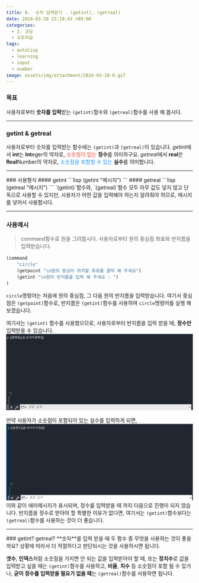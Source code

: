 ```yaml
---
title: 8.  숫자 입력받기 - (getint), (getreal)
date: 2024-03-28 15:19:43 +09:00
categories:
  - 2. 코딩
  - 오토리습
tags:
  - autolisp
  - learning
  - input
  - number
image: assets/img/attachment/2024-03-28-8.gif
---
```

### 목표
사용자로부터 **숫자를 입력**받는 `(getint)`함수와 `(getreal)`함수를 사용 해 봅시다.

<hr>

### getint & getreal
사용자로부터 숫자를 입력받는 함수에는 `(getint)`과 `(getreal)`이 있습니다.
*getint*에서 **int**는 **Int**eger의 약자로, <span style="color:#F44336">소숫점이 없는</span> **정수**를 의미하구요.
*getreal*에서 **real**은 **Real**Number의 약자로, <span style="color:#2196F3">소숫점을 포함할 수 있는</span> **실수**를 의미합니다.

<hr>
### 사용형식
#### getint
```lisp
(getint "메시지")
```
#### getreal
```lisp
(getreal "메시지")
```
`(getint)`함수와, `(getreal)`함수 모두 아무 값도 넣지 않고 단독으로 사용할 수 있지만, 사용자가 어떤 값을 입력해야 하는지 알려줘야 하므로, 메시지를 넣어서 사용합시다.

<hr>

### 사용예시
> command함수로 원을 그려봅시다.
> 사용자로부터 원의 중심점 좌표와 반지름을 입력받습니다.

```lisp
(command
	"circle"
	(getpoint "\n원의 중심이 위치할 좌표를 클릭 해 주세요")
	(getint "\n원의 반지름을 입력 해 주세요 : ")
)
```
`circle`명령어는 처음에 원의 중심점, 그 다음 원의 반지름을 입력받습니다.
여기서 중심점은 `(getpoint)`함수로, 반지름은 `(getint)`함수를 사용하여 `circle`명령어를 실행 해 보겠습니다.

여기서는 `(getint)` 함수를 사용했으므로, 사용자로부터 반지름을 입력 받을 때, **정수만** 입력받을 수 있습니다.
![](assets/img/attachment/2024-03-28-8.gif)

만약 사용자가 소숫점이 포함되어 있는 실수를 입력하게 되면,
![](assets/img/attachment/2024-03-28-8-1.gif)
이와 같이 에러메시지가 표시되며, 정수를 입력받을 때 까지 다음으로 진행이 되지 않습니다.
반지름을 정수로 받아야 할 특별한 이유가 없다면, 여기서는 `(getint)`함수보다는 `(getreal)`함수를 사용하는 것이 더 좋습니다.

<hr>
### getint? getreal?
**숫자**를 입력 받을 때 두 함수 중 무엇을 사용하는 것이 좋을까요?
상황에 따라서 더 적절하다고 판단되시는 것을 사용하시면 됩니다.

**갯수**, **인덱스**처럼 소숫점을 가지면 안 되는 값을 입력받아야 할 때, 또는 **정치수**로 값을 입력받고 싶을 때는 `(getint)`함수를 사용하고,
**비율**, **치수** 등 소숫점이 포함 될 수 있거나, **굳이 정수를 입력받을 필요가 없을 때**는 `(getreal)`함수를 사용하면 됩니다.
